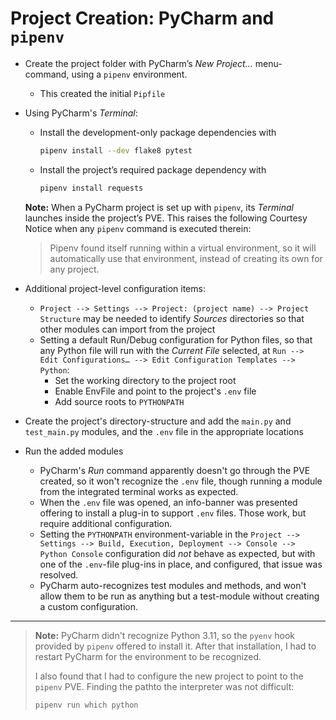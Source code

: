 # Project Creation: PyCharm and `pipenv`

- Create the project folder with PyCharm’s *New Project…* menu-command, using a `pipenv` environment.
  
  - This created the initial `Pipfile`

- Using PyCharm's *Terminal*:
  
  - Install the development-only package dependencies with
    
    ```bash
    pipenv install --dev flake8 pytest
    ```
  
  - Install the project’s required package dependency with
    
    ```bash
    pipenv install requests
    ```
  
  **Note:** When a PyCharm project is set up with `pipenv`, its *Terminal* launches inside the project’s PVE. This raises the following Courtesy Notice when any `pipenv` command is executed therein:
  
  > Pipenv found itself running within a virtual environment, so it will automatically use that environment, instead of creating its own for any project.

- Additional project-level configuration items:
  - `Project --> Settings --> Project: (project name) --> Project Structure` may be needed to identify *Sources* directories so that other modules can import from the project
  - Setting a default Run/Debug configuration for Python files, so that any Python file will run with the *Current File* selected, at `Run --> Edit Configurations… --> Edit Configuration Templates --> Python`:
    - Set the working directory to the project root
    - Enable EnvFile and point to the project's `.env` file
    - Add source roots to `PYTHONPATH`

- Create the project's directory-structure and add the `main.py` and `test_main.py` modules, and the `.env` file in the appropriate locations

- Run the added modules
  - PyCharm's *Run* command apparently doesn't go through the PVE created, so it won't recognize the `.env` file, though running a module from the integrated terminal works as expected.
  - When the `.env` file was opened, an info-banner was presented offering to install a plug-in to support `.env` files. Those work, but require additional configuration.
  - Setting the `PYTHONPATH` environment-variable in the `Project --> Settings --> Build, Execution, Deployment --> Console --> Python Console` configuration did *not* behave as expected, but with one of the `.env`-file plug-ins in place, and configured, that issue was resolved.
  - PyCharm auto-recognizes test modules and methods, and won't allow them to be run as anything but a test-module without creating a custom configuration.

---

> **Note:** PyCharm didn't recognize Python 3.11, so the `pyenv` hook provided by `pipenv` offered to install it. After that installation, I had to restart PyCharm for the environment to be recognized.
> 
> I also found that I had to configure the new project to point to the `pipenv` PVE. Finding the pathto the interpreter was not difficult:
> 
> ```bash
> pipenv run which python
> ```